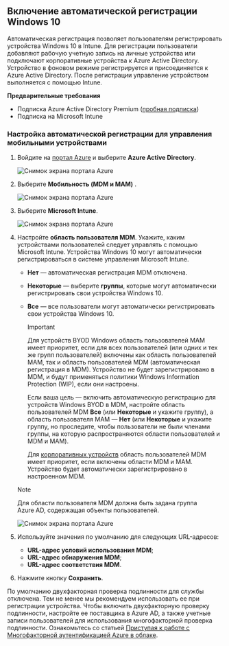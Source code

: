 ## <a name="enable-windows-10-automatic-enrollment"></a>Включение автоматической регистрации Windows 10

Автоматическая регистрация позволяет пользователям регистрировать устройства Windows 10 в Intune. Для регистрации пользователи добавляют рабочую учетную запись на личные устройства или подключают корпоративные устройства к Azure Active Directory. Устройство в фоновом режиме регистрируется и присоединяется к Azure Active Directory. После регистрации управление устройством выполняется с помощью Intune.

**Предварительные требования**

- Подписка Azure Active Directory Premium ([пробная подписка](https://go.microsoft.com/fwlink/?LinkID=816845))
- Подписка на Microsoft Intune

### <a name="configure-automatic-mdm-enrollment"></a>Настройка автоматической регистрации для управления мобильными устройствами

1. Войдите на [портал Azure](https://portal.azure.com) и выберите **Azure Active Directory**.

   ![Снимок экрана портала Azure](../enrollment/media/windows-enroll/auto-enroll-azure-main.png)

2. Выберите **Мобильность (MDM и MAM)** .

   ![Снимок экрана портала Azure](../enrollment/media/windows-enroll/auto-enroll-mdm.png)

3. Выберите **Microsoft Intune**.

   ![Снимок экрана портала Azure](../enrollment/media/windows-enroll/auto-enroll-intune.png)

4. Настройте **область пользователя MDM**. Укажите, каким устройствами пользователей следует управлять с помощью Microsoft Intune. Устройства Windows 10 могут автоматически регистрироваться в системе управления Microsoft Intune.

   - **Нет** — автоматическая регистрация MDM отключена.
   - **Некоторые** — выберите **группы**, которые могут автоматически регистрировать свои устройства Windows 10.
   - **Все** — все пользователи могут автоматически регистрировать свои устройства Windows 10.

      > [!IMPORTANT]
      > Для устройств BYOD Windows область пользователей MAM имеет приоритет, если для всех пользователей (или одних и тех же групп пользователей) включены как область пользователей MAM, так и область пользователей MDM (автоматическая регистрация в MDM). Устройство не будет зарегистрировано в MDM, и будут применяться политики Windows Information Protection (WIP), если они настроены.
      >
      > Если ваша цель — включить автоматическую регистрацию для устройств Windows BYOD в MDM, настройте область пользователей MDM **Все** (или **Некоторые** и укажите группу), а область пользователя MAM — **Нет** (или **Некоторые** и укажите группу, но проследите, чтобы пользователи не были членами группы, на которую распространяются области пользователей и MDM и MAM).
      >
      >Для [корпоративных устройств](../enrollment/enrollment-restrictions-set.md#blocking-personal-windows-devices) область пользователей MDM имеет приоритет, если включены области MDM и MAM. Устройство будет автоматически зарегистрировано в настроенном MDM.

   > [!NOTE]
   > Для области пользователя MDM должна быть задана группа Azure AD, содержащая объекты пользователей.

   ![Снимок экрана портала Azure](../enrollment/media/windows-enroll/auto-enroll-scope.png)

5. Используйте значения по умолчанию для следующих URL-адресов:
    - **URL-адрес условий использования MDM**;
    - **URL-адрес обнаружения MDM**;
    - **URL-адрес соответствия MDM**.

6. Нажмите кнопку **Сохранить**.

По умолчанию двухфакторная проверка подлинности для службы отключена. Тем не менее мы рекомендуем использовать ее при регистрации устройства. Чтобы включить двухфакторную проверку подлинности, настройте ее поставщика в Azure AD, а также учетные записи пользователей для использования многофакторной проверка подлинности. Ознакомьтесь со статьей [Приступая к работе с Многофакторной аутентификацией Azure в облаке](https://docs.microsoft.com/azure/multi-factor-authentication/multi-factor-authentication-get-started-cloud).
